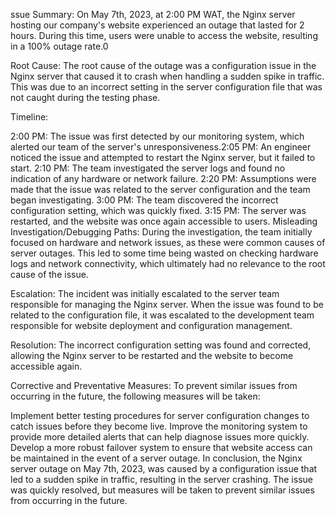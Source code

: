 ssue Summary: On May 7th, 2023, at 2:00 PM WAT, the Nginx server hosting our company's website experienced an outage that lasted for 2 hours. During this time, users were unable to access the website, resulting in a 100% outage rate.0

Root Cause: The root cause of the outage was a configuration issue in the Nginx server that caused it to crash when handling a sudden spike in traffic. This was due to an incorrect setting in the server configuration file that was not caught during the testing phase.

Timeline:

2:00 PM: The issue was first detected by our monitoring system, which alerted our team of the server's unresponsiveness.2:05 PM: An engineer noticed the issue and attempted to restart the Nginx server, but it failed to start. 2:10 PM: The team investigated the server logs and found no indication of any hardware or network failure. 2:20 PM: Assumptions were made that the issue was related to the server configuration and the team began investigating. 3:00 PM: The team discovered the incorrect configuration setting, which was quickly fixed. 3:15 PM: The server was restarted, and the website was once again accessible to users. Misleading Investigation/Debugging Paths: During the investigation, the team initially focused on hardware and network issues, as these were common causes of server outages. This led to some time being wasted on checking hardware logs and network connectivity, which ultimately had no relevance to the root cause of the issue.

Escalation: The incident was initially escalated to the server team responsible for managing the Nginx server. When the issue was found to be related to the configuration file, it was escalated to the development team responsible for website deployment and configuration management.

Resolution: The incorrect configuration setting was found and corrected, allowing the Nginx server to be restarted and the website to become accessible again.

Corrective and Preventative Measures: To prevent similar issues from occurring in the future, the following measures will be taken:

Implement better testing procedures for server configuration changes to catch issues before they become live. Improve the monitoring system to provide more detailed alerts that can help diagnose issues more quickly. Develop a more robust failover system to ensure that website access can be maintained in the event of a server outage. In conclusion, the Nginx server outage on May 7th, 2023, was caused by a configuration issue that led to a sudden spike in traffic, resulting in the server crashing. The issue was quickly resolved, but measures will be taken to prevent similar issues from occurring in the future.

